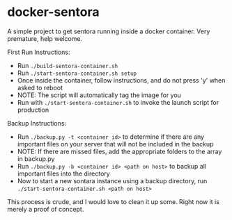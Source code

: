 docker-sentora
==============

A simple project to get sentora running inside a docker container.  Very premature, help welcome.

First Run Instructions:

- Run `./build-sentora-container.sh`
- Run `./start-sentora-container.sh setup`
- Once inside the container, follow instructions, and do not press 'y' when asked to reboot
- NOTE: The script will automatically tag the image for you
- Run with `./start-sentora-container.sh` to invoke the launch script for production

Backup Instructions:

- Run `./backup.py -t <container id>` to determine if there are any important files on your server that will not be included in the backup
- NOTE: If there are missed files, add the appropriate folders to the array in backup.py
- Run `./backup.py -b <container id> <path on host>` to backup all important files into the <path on host> directory
- Now to start a new sontara instance using a backup directory, run `./start-sentora-container.sh <path on host>`

This process is crude, and I would love to clean it up some.  Right now it is merely a proof of concept.
